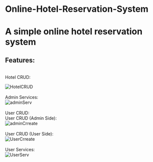 # Online-Hotel-Reservation-System
# A simple online hotel reservation system

<h2>Features:</h2><br/>
Hotel CRUD:<br/>

![HotelCRUD](https://github.com/user-attachments/assets/c7331265-440c-4811-94b5-6131de7280e9)
<br/><br/>
Admin Services:<br/>
![adminServ](https://github.com/user-attachments/assets/0da0a1ab-04e6-4d03-82f8-5642388a8c36)
<br/><br/>
User CRUD:<br/>
User CRUD (Admin Side):<br/>
![adminCrreate](https://github.com/user-attachments/assets/ef892528-1555-4e2a-94c9-e3f9847e9010)
<br/><br/>
User CRUD (User Side):<br/>
![UserCrreate](https://github.com/user-attachments/assets/86b168e6-b3a7-4e45-bc5e-be0cd05fc474)
<br/><br/>
User Services:<br/>
![UserServ](https://github.com/user-attachments/assets/1f56e183-a91b-4fd2-b967-de8bcc161d9d)
